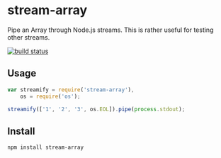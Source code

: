 # stream-array

Pipe an Array through Node.js streams. This is rather useful for testing other
streams.

[![build status][1]][2]

## Usage

```js
var streamify = require('stream-array'),
    os = require('os');

streamify(['1', '2', '3', os.EOL]).pipe(process.stdout);
```

## Install

```
npm install stream-array
```

  [1]: https://api.travis-ci.org/mimetnet/node-stream-array.png
  [2]: https://travis-ci.org/mimetnet/node-stream-array
